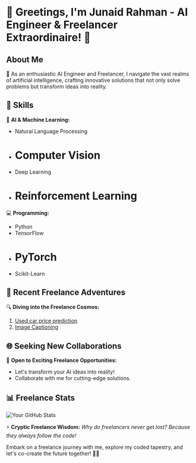 # 🌟 Greetings, I'm Junaid Rahman - AI Engineer & Freelancer Extraordinaire! 🚀

## About Me

🧠 As an enthusiastic AI Engineer and Freelancer, I navigate the vast realms of artificial intelligence, crafting innovative solutions that not only solve problems but transform ideas into reality.

## 🚀 Skills

🤖 **AI & Machine Learning:**
- Natural Language Processing
- # Computer Vision
- Deep Learning
- # Reinforcement Learning

💻 **Programming:**
- Python
- TensorFlow
- # PyTorch
- Scikit-Learn

## 🌈 Recent Freelance Adventures

🔍 **Diving into the Freelance Cosmos:**
1. [Used car price prediction]([https://github.com/junaidrhmn/Used-car-price-prediction])
2. [Image Captioning]([https://github.com/junaidrhmn/Image-Captioning])

## 🌐 Seeking New Collaborations

🌟 **Open to Exciting Freelance Opportunities:**
- Let's transform your AI ideas into reality!
- Collaborate with me for cutting-edge solutions.

## 📊 Freelance Stats

![Your GitHub Stats](https://github-readme-stats.vercel.app/api?username=yourusername&show_icons=true&theme=radical)

⚡ **Cryptic Freelance Wisdom:**
*Why do freelancers never get lost? Because they always follow the code!*

Embark on a freelance journey with me, explore my coded tapestry, and let's co-create the future together! 🌌✨
